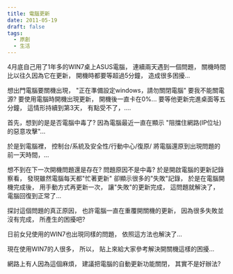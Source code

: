 ```yaml
---
title: 電腦更新
date: 2011-05-19
draft: false
tags:
  - 原創
  - 生活
---
```

4月底自己用了1年多的WIN7桌上ASUS電腦，
連續兩天遇到一個問題，
關機時間比以往久因為它在更新，
開機時都要等超過5分鐘，
造成很多困擾...

想出門電腦要關機出現，
"正在準備設定windows，請勿關閉電腦"
要我不能關電源?
要使用電腦時開機出現更新，
開機後一直卡在0%...
要等他更新完進桌面等五分鐘，
這情形持續到第3天，
有點受不了，....

首先，想到的是是否電腦中毒了?
因為電腦最近一直在顯示
"阻擋住網路(IP位址)的惡意攻擊"...

於是到電腦裡，
控制台/系統及安全性/行動中心/復原/
將電腦還原到出現問題的前一天時間，...

想不到在下一次開機問題還是存在?
問題原因不是中毒?
於是開啟電腦的更新記錄察看，
發現雖然電腦每天都"忙著更新"
卻顯示很多的"失敗"記錄，
於是在電腦開機完成後，
用手動方式再更新一次，
讓"失敗"的更新完成，
這問題就解決了，
電腦回復到正常了...

探討這個問題的真正原因，
也許電腦一直在重覆開關機的更新，
因為很多失敗並沒有完成，
所產生的困擾吧?

日前女兒使用的WIN7也出現同樣的問題，
依照這方法也解決了...

現在使用WIN7的人很多，
所以，
貼上來給大家參考解決開關機這樣的困擾...

網路上有人因為這個麻煩，
建議把電腦的自動更新功能關閉，
其實不是好辦法?


